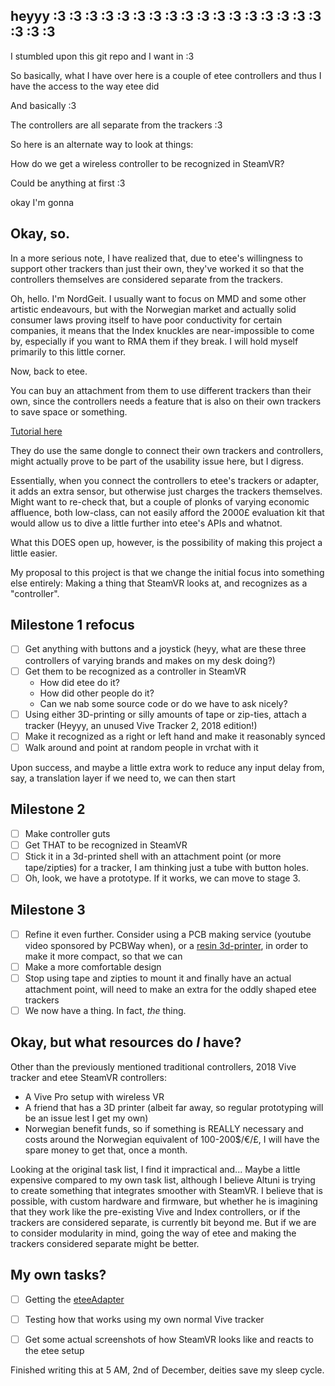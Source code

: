 ## heyyy :3 :3 :3 :3 :3 :3 :3 :3 :3 :3 :3 :3 :3 :3 :3 :3 :3 :3 :3 :3 

I stumbled upon this git repo and I want in :3 

So basically, what I have over here is a couple of etee controllers and thus I have the access to the way etee did

And basically :3

The controllers are all separate from the trackers :3

So here is an alternate way to look at things:

How do we get a wireless controller to be recognized in SteamVR?

Could be anything at first :3

okay I'm gonna

## Okay, so.

In a more serious note, I have realized that, due to etee's willingness to support other trackers than just their own, they've worked it so that the controllers themselves are considered separate from the trackers.

Oh, hello. I'm NordGeit. I usually want to focus on MMD and some other artistic endeavours, but with the Norwegian market and actually solid consumer laws proving itself to have poor conductivity for certain companies, it means that the Index knuckles are near-impossible to come by, especially if you want to RMA them if they break. I will hold myself primarily to this little corner.

Now, back to etee.

You can buy an attachment from them to use different trackers than their own, since the controllers needs a feature that is also on their own trackers to save space or something.

[Tutorial here](https://eteexr.com/pages/eteeadatper-guide)

They do use the same dongle to connect their own trackers and controllers, might actually prove to be part of the usability issue here, but I digress.

Essentially, when you connect the controllers to etee's trackers or adapter, it adds an extra sensor, but otherwise just charges the trackers themselves. Might want to re-check that, but a couple of plonks of varying economic affluence, both low-class, can not easily afford the 2000£ evaluation kit that would allow us to dive a little further into etee's APIs and whatnot.

What this DOES open up, however, is the possibility of making this project a little easier.

My proposal to this project is that we change the initial focus into something else entirely: Making a thing that SteamVR looks at, and recognizes as a "controller".

## Milestone 1 refocus

- [ ] Get anything with buttons and a joystick (heyy, what are these three controllers of varying brands and makes on my desk doing?)
- [ ] Get them to be recognized as a controller in SteamVR
    - How did etee do it?
    - How did other people do it?
    - Can we nab some source code or do we have to ask nicely?
- [ ] Using either 3D-printing or silly amounts of tape or zip-ties, attach a tracker (Heyyy, an unused Vive Tracker 2, 2018 edition!)
- [ ] Make it recognized as a right or left hand and make it reasonably synced
- [ ] Walk around and point at random people in vrchat with it

Upon success, and maybe a little extra work to reduce any input delay from, say, a translation layer if we need to, we can then start

## Milestone 2

- [ ] Make controller guts
- [ ] Get THAT to be recognized in SteamVR
- [ ] Stick it in a 3d-printed shell with an attachment point (or more tape/zipties) for a tracker, I am thinking just a tube with button holes.
- [ ] Oh, look, we have a prototype. If it works, we can move to stage 3.

## Milestone 3
- [ ] Refine it even further. Consider using a PCB making service (youtube video sponsored by PCBWay when), or a [resin 3d-printer](https://youtu.be/RudStbSApdE), in order to make it more compact, so that we can
- [ ] Make a more comfortable design
- [ ] Stop using tape and zipties to mount it and finally have an actual attachment point, will need to make an extra for the oddly shaped etee trackers
- [ ] We now have a thing. In fact, *the* thing.

## Okay, but what resources do *I* have?

Other than the previously mentioned traditional controllers, 2018 Vive tracker and etee SteamVR controllers:

- A Vive Pro setup with wireless VR
- A friend that has a 3D printer (albeit far away, so regular prototyping will be an issue lest I get my own)
- Norwegian benefit funds, so if something is REALLY necessary and costs around the Norwegian equivalent of 100-200$/€/£, I will have the spare money to get that, once a month.

Looking at the original task list, I find it impractical and... Maybe a little expensive compared to my own task list, although I believe Altuni is trying to create something that integrates smoother with SteamVR. I believe that is possible, with custom hardware and firmware, but whether he is imagining that they work like the pre-existing Vive and Index controllers, or if the trackers are considered separate, is currently bit beyond me. But if we are to consider modularity in mind, going the way of etee and making the trackers considered separate might be better.

## My own tasks?
- [ ] Getting the [eteeAdapter](https://eteexr.com/products/eteeadapter)
- [ ] Testing how that works using my own normal Vive tracker
- [ ] Get some actual screenshots of how SteamVR looks like and reacts to the etee setup


Finished writing this at 5 AM, 2nd of December, deities save my sleep cycle.
